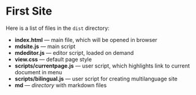 # First Site


Here is a list of files in the `dist` directory:
* **index.html** — main file, which will be opened in browser
* **mdsite.js** — main script
* **mdeditor.js** — editor script, loaded on demand
* **view.css** — default page style
* **scripts/currentpage.js** — user script, which highlights link to current document in menu
* **scripts/bilingual.js** — user script for creating multilanguage site
* **md** — *directory*  with markdown files
